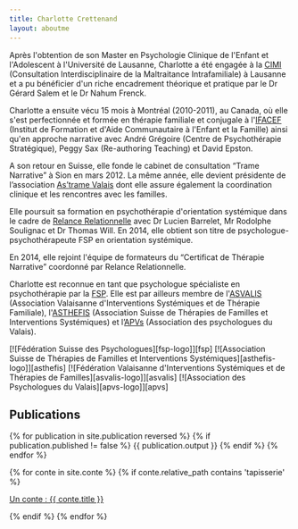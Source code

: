 ```yaml
---
title: Charlotte Crettenand
layout: aboutme
---
```


<a name="moi"></a>

Après l'obtention de son Master en Psychologie Clinique de l'Enfant et l'Adolescent à l'Université de Lausanne, Charlotte a été engagée à la [CIMI][cimi] (Consultation Interdisciplinaire de la Maltraitance Intrafamiliale) à Lausanne et a pu bénéficier d'un riche encadrement théorique et pratique par le Dr Gérard Salem et le Dr Nahum Frenck.

Charlotte a ensuite vécu 15 mois à Montréal (2010-2011), au Canada, où elle s'est perfectionnée et formée en thérapie familiale et conjugale à l'[IFACEF][ifacef] (Institut de Formation et d'Aide Communautaire à l'Enfant et la Famille) ainsi qu'en approche narrative avec André Grégoire (Centre de Psychothérapie Stratégique), Peggy Sax (Re-authoring Teaching) et David Epston.

A son retour en Suisse, elle fonde le cabinet de consultation “Trame Narrative” à Sion en mars 2012. La même année, elle devient présidente de l’association [As’trame Valais][astrame-vs] dont elle assure également la coordination clinique et les rencontres avec les familles.

Elle poursuit sa formation en psychothérapie d'orientation systémique dans le cadre de [Relance Relationnelle][rr] avec Dr Lucien Barrelet, Mr Rodolphe Soulignac et Dr Thomas Will. En 2014, elle obtient son titre de psychologue-psychothérapeute FSP en orientation systémique.

En 2014, elle rejoint l'équipe de formateurs du “Certificat de Thérapie Narrative” coordonné par Relance Relationnelle.

Charlotte est reconnue en tant que psychologue spécialiste en psychothérapie par la [FSP][fsp]. Elle est par ailleurs membre de l'[ASVALIS][asvalis] (Association Valaisanne d'Interventions Systémiques et de Thérapie Familiale), l'[ASTHEFIS][asthefis] (Association Suisse de Thérapies de Familles et Interventions Systémiques) et l’[APVs][apvs] (Association des psychologues du Valais).

<div class='logos-membre' markdown='1'>
[![Fédération Suisse des Psychologues][fsp-logo]][fsp]
[![Association Suisse de Thérapies de Familles et Interventions Systémiques][asthefis-logo]][asthefis]
[![Fédération Valaisanne d'Interventions Systémiques et de Thérapies de Familles][asvalis-logo]][asvalis]
[![Association des Psychologues du Valais][apvs-logo]][apvs]
</div>

[cimi]: http://www.cimi.ch
[ifacef]: http://www.ifacef.com/
[astrame-vs]: http://astrame-valais.ch
[rr]: http://relancerelationnelle.ch
[fsp]: http://www.psychologie.ch/fr/
[asvalis]: http://www.asvalis.ch
[asthefis]: http://www.asthefis.ch
[apvs]: http://www.psy-vs.ch/fr/
[fsp]: http://www.psychologie.ch/

[fsp-logo]: /files/logo/fsp.png
[asthefis-logo]: /files/logo/asthefis.png
[asvalis-logo]: /files/logo/asvalis.png
[apvs-logo]: /files/logo/apvs.png

<a name="publications"></a>

Publications
------------

{% for publication in site.publication reversed %}
    {% if publication.published != false %}
{{ publication.output }}
    {% endif %}
{% endfor %}

{% for conte in site.conte %}
    {% if conte.relative_path contains 'tapisserie' %}
<div class="banner-wrapper apropos-conte">
 <div class="inner">
  <article id="banner" class="container">
   <p><a href="{{ conte.url }}" class="conte-link">Un conte : {{ conte.title }}</a></p>
  </article>
 </div>
</div>
    {% endif %}
{% endfor %}

